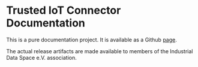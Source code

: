 # Trusted IoT Connector Documentation

This is a pure documentation project. It is available as a Github [page](https://fraunhofer-aisec.github.io/trusted-iot-connector-documentation/).

The actual release artifacts are made available to members of the Industrial Data Space e.V. association.

